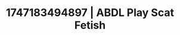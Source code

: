 ---
categories:
- Skin-to-skin fantasy
- ASMR tingles
- Erotic tension tease
- Erotic dreamscape
- Giantess fetish
image: /assets/images/1747183494897.jpg
layout: post
seo:
  description: Featured content with artistic ABDL Play, Scat Fetish. HD images available.
  keywords: ABDL Play, Scat Fetish
  og_image: /assets/images/1747183494897.jpg
  schema_type: VisualArtwork
tags:
- ABDL Play
- '#1747183494897'
- Scat Fetish
title: 1747183494897 | ABDL Play Scat Fetish
---